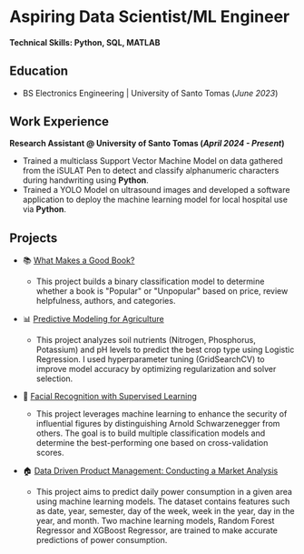 # Aspiring Data Scientist/ML Engineer

#### Technical Skills: Python, SQL, MATLAB

## Education
- BS Electronics Engineering | University of Santo Tomas (_June 2023_)								       		

## Work Experience
**Research Assistant @ University of Santo Tomas (_April 2024 - Present_)**
- Trained a multiclass Support Vector Machine Model on data gathered from the iSULAT Pen to detect and classify alphanumeric characters during handwriting using **Python**. 
- Trained a YOLO Model on ultrasound images and developed a software application to deploy the machine learning model for local hospital use via **Python**.

## Projects
- 📚 [What Makes a Good Book?](https://github.com/wrrnchng/What-Makes-a-Good-Book)
  
  - This project builds a binary classification model to determine whether a book is "Popular" or "Unpopular" based on price, review helpfulness, authors, and categories.
    
- 📊 [Predictive Modeling for Agriculture](https://github.com/wrrnchng/Predictive-Modeling-for-Agriculture)

  - This project analyzes soil nutrients (Nitrogen, Phosphorus, Potassium) and pH levels to predict the best crop type using Logistic Regression. I used hyperparameter tuning (GridSearchCV) to improve model accuracy by optimizing regularization and solver selection.

- 🤖 [Facial Recognition with Supervised Learning](https://github.com/wrrnchng/Facial-Recognition-with-Supervised-Learning)

  - This project leverages machine learning to enhance the security of influential figures by distinguishing Arnold Schwarzenegger from others. The goal is to build multiple classification models and determine the best-performing one based on cross-validation scores.
    
- 🏠 [Data Driven Product Management: Conducting a Market Analysis](https://github.com/wrrnchng/Data-Driven-Product-Management-Conducting-a-Market-Analysis)

  - This project aims to predict daily power consumption in a given area using machine learning models. The dataset contains features such as date, year, semester, day of the week, week in the year, day in the year, and month. Two machine learning models, Random Forest Regressor and XGBoost Regressor, are trained to make accurate predictions of power consumption.

